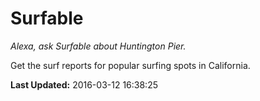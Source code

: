 # Surfable
*Alexa, ask Surfable about Huntington Pier.*

Get the surf reports for popular surfing spots in California.

**Last Updated:** 2016-03-12 16:38:25